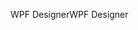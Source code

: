 <span data-ttu-id="37565-101">WPF Designer</span><span class="sxs-lookup"><span data-stu-id="37565-101">WPF Designer</span></span>